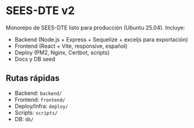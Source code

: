 # SEES-DTE v2

Monorepo de SEES-DTE listo para producción (Ubuntu 25.04). Incluye:
- Backend (Node.js + Express + Sequelize + exceljs para exportación)
- Frontend (React + Vite, responsive, español)
- Deploy (PM2, Nginx, Certbot, scripts)
- Docs y DB seed

## Rutas rápidas
- Backend: `backend/`
- Frontend: `frontend/`
- Deploy/Infra: `deploy/`
- Scripts: `scripts/`
- DB: `db/`
